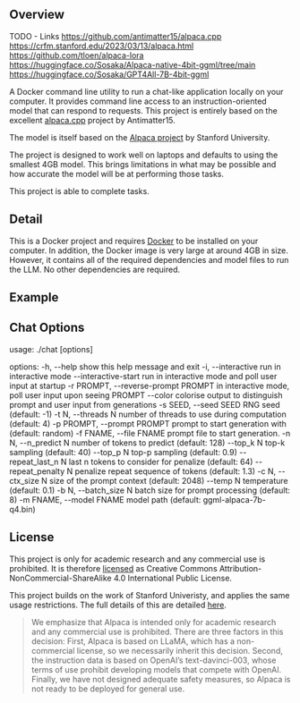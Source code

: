 <!--
Copyright 2022 GencoreOperative

Licensed under the Apache License, Version 2.0 (the "License");
you may not use this file except in compliance with the License.
You may obtain a copy of the License at

    http://www.apache.org/licenses/LICENSE-2.0

Unless required by applicable law or agreed to in writing, software
distributed under the License is distributed on an "AS IS" BASIS,
WITHOUT WARRANTIES OR CONDITIONS OF ANY KIND, either express or implied.
See the License for the specific language governing permissions and
limitations under the License.
-->

## Overview

TODO - Links
https://github.com/antimatter15/alpaca.cpp
https://crfm.stanford.edu/2023/03/13/alpaca.html
https://github.com/tloen/alpaca-lora
https://huggingface.co/Sosaka/Alpaca-native-4bit-ggml/tree/main
https://huggingface.co/Sosaka/GPT4All-7B-4bit-ggml

A Docker command line utility to run a chat-like application locally on your computer. It provides command line access to an instruction-oriented model that can respond to requests. This project is entirely based on the excellent [alpaca.cpp](https://github.com/antimatter15/alpaca.cpp) project by Antimatter15.

The model is itself based on the [Alpaca project](https://crfm.stanford.edu/2023/03/13/alpaca.html) by Stanford University.

The project is designed to work well on laptops and defaults to using the smallest 4GB model. This brings limitations in what may be possible and how accurate the model will be at performing those tasks.

This project is able to complete tasks.

<!--
TODO - If I want to get the larger size model
curl -o ggml-alpaca-13b-q4.bin -C - https://gateway.estuary.tech/gw/ipfs/Qme6wyw9MzqbrUMpFNVq42rC1kSdko7MGT9CL7o1u9Cv9G
-->

## Detail

This is a Docker project and requires [Docker](https://www.docker.com/) to be installed on your computer. In addition, the Docker image is very large at around 4GB in size. However, it contains all of the required dependencies and model files to run the LLM. No other dependencies are required. 

## Example


## Chat Options

usage: ./chat [options]

options:
  -h, --help            show this help message and exit
  -i, --interactive     run in interactive mode
  --interactive-start   run in interactive mode and poll user input at startup
  -r PROMPT, --reverse-prompt PROMPT
                        in interactive mode, poll user input upon seeing PROMPT
  --color               colorise output to distinguish prompt and user input from generations
  -s SEED, --seed SEED  RNG seed (default: -1)
  -t N, --threads N     number of threads to use during computation (default: 4)
  -p PROMPT, --prompt PROMPT
                        prompt to start generation with (default: random)
  -f FNAME, --file FNAME
                        prompt file to start generation.
  -n N, --n_predict N   number of tokens to predict (default: 128)
  --top_k N             top-k sampling (default: 40)
  --top_p N             top-p sampling (default: 0.9)
  --repeat_last_n N     last n tokens to consider for penalize (default: 64)
  --repeat_penalty N    penalize repeat sequence of tokens (default: 1.3)
  -c N, --ctx_size N    size of the prompt context (default: 2048)
  --temp N              temperature (default: 0.1)
  -b N, --batch_size N  batch size for prompt processing (default: 8)
  -m FNAME, --model FNAME
                        model path (default: ggml-alpaca-7b-q4.bin)



## License

This project is only for academic research and any commercial use is prohibited. It is therefore [licensed](https://creativecommons.org/licenses/by-nc-sa/4.0/legalcode) as Creative Commons Attribution-NonCommercial-ShareAlike 4.0 International Public License.

This project builds on the work of Stanford Univeristy, and applies the same usage restrictions. The full details of this are detailed [here](https://crfm.stanford.edu/2023/03/13/alpaca.html).

> We emphasize that Alpaca is intended only for academic research and any commercial use is prohibited. There are three factors in this decision: First, Alpaca is based on LLaMA, which has a non-commercial license, so we necessarily inherit this decision. Second, the instruction data is based on OpenAI’s text-davinci-003, whose terms of use prohibit developing models that compete with OpenAI. Finally, we have not designed adequate safety measures, so Alpaca is not ready to be deployed for general use.